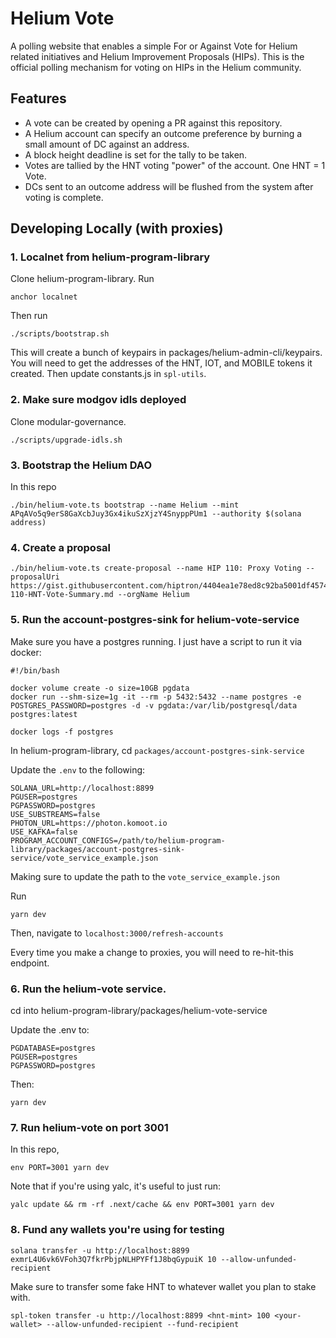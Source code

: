 # Helium Vote

A polling website that enables a simple For or Against Vote for Helium related initiatives and Helium Improvement Proposals (HIPs). This is the official polling mechanism for voting on HIPs in the Helium community.

## Features

* A vote can be created by opening a PR against this repository.
* A Helium account can specify an outcome preference by burning a small amount of DC against an address.
* A block height deadline is set for the tally to be taken.
* Votes are tallied by the HNT voting "power" of the account. One HNT = 1 Vote.
* DCs sent to an outcome address will be flushed from the system after voting is complete.

## Developing Locally (with proxies)

### 1. Localnet from helium-program-library

Clone helium-program-library. Run 

```
anchor localnet
```

Then run

```
./scripts/bootstrap.sh
```

This will create a bunch of keypairs in packages/helium-admin-cli/keypairs. You will need to get the addresses of the HNT, IOT, and MOBILE tokens it created. Then update constants.js in `spl-utils`.

### 2. Make sure modgov idls deployed

Clone modular-governance.

```
./scripts/upgrade-idls.sh
```

### 3. Bootstrap the Helium DAO

In this repo

```
./bin/helium-vote.ts bootstrap --name Helium --mint APqAVo5q9erS8GaXcbJuy3Gx4ikuSzXjzY4SnyppPUm1 --authority $(solana address)
```

### 4. Create a proposal

```
./bin/helium-vote.ts create-proposal --name HIP 110: Proxy Voting --proposalUri https://gist.githubusercontent.com/hiptron/4404ea1e78ed8c92ba5001df45740386/raw/88adb21a40475dd7b6673e816492357fb425c72a/HIP-110-HNT-Vote-Summary.md --orgName Helium
```

### 5. Run the account-postgres-sink for helium-vote-service

Make sure you have a postgres running. I just have a script to run it via docker:

```
#!/bin/bash

docker volume create -o size=10GB pgdata
docker run --shm-size=1g -it --rm -p 5432:5432 --name postgres -e POSTGRES_PASSWORD=postgres -d -v pgdata:/var/lib/postgresql/data postgres:latest

docker logs -f postgres
```

In helium-program-library, cd `packages/account-postgres-sink-service`

Update the `.env` to the following:

```
SOLANA_URL=http://localhost:8899
PGUSER=postgres
PGPASSWORD=postgres
USE_SUBSTREAMS=false
PHOTON_URL=https://photon.komoot.io
USE_KAFKA=false
PROGRAM_ACCOUNT_CONFIGS=/path/to/helium-program-library/packages/account-postgres-sink-service/vote_service_example.json

```

Making sure to update the path to the `vote_service_example.json`

Run

```
yarn dev
```

Then, navigate to `localhost:3000/refresh-accounts`

Every time you make a change to proxies, you will need to re-hit-this endpoint.

### 6. Run the helium-vote service.

cd into helium-program-library/packages/helium-vote-service

Update the .env to:

```
PGDATABASE=postgres
PGUSER=postgres
PGPASSWORD=postgres
```

Then:

```
yarn dev
```

### 7. Run helium-vote on port 3001

In this repo,

```
env PORT=3001 yarn dev
```

Note that if you're using yalc, it's useful to just run:

```
yalc update && rm -rf .next/cache && env PORT=3001 yarn dev
```


### 8. Fund any wallets you're using for testing

```
solana transfer -u http://localhost:8899 exmrL4U6vk6VFoh3Q7fkrPbjpNLHPYFf1J8bqGypuiK 10 --allow-unfunded-recipient
```

Make sure to transfer some fake HNT to whatever wallet you plan to stake with. 
```
spl-token transfer -u http://localhost:8899 <hnt-mint> 100 <your-wallet> --allow-unfunded-recipient --fund-recipient
```

